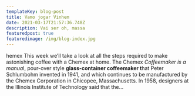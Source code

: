 ```yaml
---
templateKey: blog-post
title: Vamo jogar Vinhem
date: 2021-03-17T21:57:36.748Z
description: Vai ser oh, massa
featuredpost: true
featuredimage: /img/blog-index.jpg
---
```

hemex This week we’ll take a look at all the steps required to make astonishing coffee with a Chemex at home. The Chemex *Coffeemaker is a manua*l, pour-over style **glass-container coffeemaker t**hat Peter Schlumbohm invented in 1941, and which continues to be manufactured by the Chemex Corporation in Chicopee, Massachusetts. In 1958, designers at the Illinois Institute of Technology said that the…